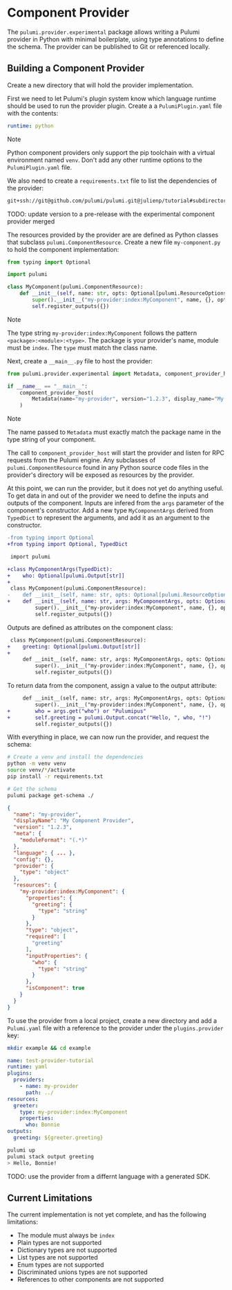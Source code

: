 # Component Provider

The `pulumi.provider.experimental` package allows writing a Pulumi provider in Python with minimal boilerplate, using type annotations to define the schema. The provider can be published to Git or referenced locally.

## Building a Component Provider

Create a new directory that will hold the provider implementation.

First we need to let Pulumi's plugin system know which language runtime should be used to run the provider plugin. Create a a `PulumiPlugin.yaml` file with the contents:

```yaml
runtime: python
```

> [!NOTE]
> Python component providers only support the pip toolchain with a virtual environment named `venv`. Don't add any other runtime options to the `PulumiPlugin.yaml` file.

We also need to create a `requirements.txt` file to list the dependencies of the provider:

```txt
git+ssh://git@github.com/pulumi/pulumi.git@julienp/tutorial#subdirectory=sdk/python
```

TODO: update version to a pre-release with the experimental component provider merged


The resources provided by the provider are are defined as Python classes that subclass `pulumi.ComponentResource`. Create a new file `my-component.py` to hold the component implementation:

```python
from typing import Optional

import pulumi

class MyComponent(pulumi.ComponentResource):
    def __init__(self, name: str, opts: Optional[pulumi.ResourceOptions] = None):
        super().__init__("my-provider:index:MyComponent", name, {}, opts)
        self.register_outputs({})
```

> [!NOTE]
> The type string `my-provider:index:MyComponent` follows the pattern `<package>:<module>:<type>`. The package is your provider's name, module must be `index`. The `type` must match the class name.

Next, create a `__main__.py` file to host the provider:

```python
from pulumi.provider.experimental import Metadata, component_provider_host

if __name__ == "__main__":
    component_provider_host(
        Metadata(name="my-provider", version="1.2.3", display_name="My Component Provider")
    )
```

> [!NOTE]
> The name passed to `Metadata` must exactly match the package name in the type string of your component.

The call to `component_provider_host` will start the provider and listen for RPC requests from the Pulumi engine. Any subclasses of `pulumi.ComponentResource` found in any Python source code files in the provider's directory will be exposed as resources by the provider.

At this point, we can run the provider, but it does not yet do anything useful. To get data in and out of the provider we need to define the inputs and outputs of the component. Inputs are infered from the `args` parameter of the component's constructor. Add a new type `MyComponentArgs` derived from `TypedDict` to represent the arguments, and add it as an argument to the constructor.

```diff
-from typing import Optional
+from typing import Optional, TypedDict

 import pulumi

+class MyComponentArgs(TypedDict):
+    who: Optional[pulumi.Output[str]]
+
 class MyComponent(pulumi.ComponentResource):
-    def __init__(self, name: str, opts: Optional[pulumi.ResourceOptions] = None):
+    def __init__(self, name: str, args: MyComponentArgs, opts: Optional[pulumi.ResourceOptions] = None):
         super().__init__("my-provider:index:MyComponent", name, {}, opts)
         self.register_outputs({})
```

Outputs are defined as attributes on the component class:

```diff
 class MyComponent(pulumi.ComponentResource):
+    greeting: Optional[pulumi.Output[str]]
+
     def __init__(self, name: str, args: MyComponentArgs, opts: Optional[pulumi.ResourceOptions] = None):
         super().__init__("my-provider:index:MyComponent", name, {}, opts)
         self.register_outputs({})
```

To return data from the component, assign a value to the output attribute:

```diff
     def __init__(self, name: str, args: MyComponentArgs, opts: Optional[pulumi.ResourceOptions] = None):
         super().__init__("my-provider:index:MyComponent", name, {}, opts)
+        who = args.get("who") or "Pulumipus"
+        self.greeting = pulumi.Output.concat("Hello, ", who, "!")
         self.register_outputs({})
```

With everything in place, we can now run the provider, and request the schema:

```bash
# Create a venv and install the dependencies
python -m venv venv
source venv/*/activate
pip install -r requirements.txt

# Get the schema
pulumi package get-schema ./
```

```json
{
  "name": "my-provider",
  "displayName": "My Component Provider",
  "version": "1.2.3",
  "meta": {
    "moduleFormat": "(.*)"
  },
  "language": { ... },
  "config": {},
  "provider": {
    "type": "object"
  },
  "resources": {
    "my-provider:index:MyComponent": {
      "properties": {
        "greeting": {
          "type": "string"
        }
      },
      "type": "object",
      "required": [
        "greeting"
      ],
      "inputProperties": {
        "who": {
          "type": "string"
        }
      },
      "isComponent": true
    }
  }
}
```

To use the provider from a local project, create a new directory and add a `Pulumi.yaml` file with a reference to the provider under the `plugins.provider` key:

```bash
mkdir example && cd example
```

```yaml
name: test-provider-tutorial
runtime: yaml
plugins:
  providers:
    - name: my-provider
      path: ../
resources:
  greeter:
    type: my-provider:index:MyComponent
    properties:
      who: Bonnie
outputs:
  greeting: ${greeter.greeting}
```

```bash
pulumi up
pulumi stack output greeting
> Hello, Bonnie!
```

TODO: use the provider from a differnt language with a generated SDK.

## Current Limitations

The current implementation is not yet complete, and has the following limitations:

* The module must always be `index`
* Plain types are not supported
* Dictionary types are not supported
* List types are not supported
* Enum types are not supported
* Discriminated unions types are not supported
* References to other components are not supported
